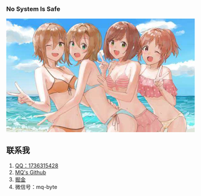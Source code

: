 ### No System Is Safe

![](https://github.com/mq-byte/mq-byte/blob/master/4-times-happy.jpeg)

## 联系我
1. [QQ：1736315428](http://wpa.qq.com/msgrd?v=3&uin=1736315428&site=qq&menu=yes)
2. [MQ's Github](https://github.com/mq-byte)
3. [掘金](https://juejin.im/user/5a5e1680518825734d14a1d7)
4. 微信号：mq-byte
